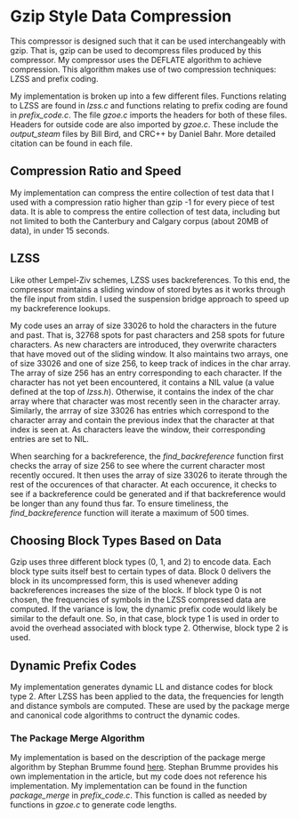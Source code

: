 # Gzip Style Data Compression

This compressor is designed such that it can be used interchangeably with gzip. That is, gzip can be used to decompress files produced by this compressor. My compressor uses the DEFLATE algorithm to achieve compression. This algorithm makes use of two compression techniques: LZSS and prefix coding.

My implementation is broken up into a few different files. Functions relating to LZSS are found in *lzss.c* and functions relating to prefix coding are found in *prefix_code.c*. The file *gzoe.c* imports the headers for both of these files. Headers for outside code are also imported by *gzoe.c*. These include the *output_steam* files by Bill Bird, and CRC++ by Daniel Bahr. More detailed citation can be found in each file.

## Compression Ratio and Speed

My implementation can compress the entire collection of test data that I used with a compression ratio higher than gzip -1 for every piece of test data. It is able to compress the entire collection of test data, including but not limited to both the Canterbury and Calgary corpus (about 20MB of data), in under 15 seconds.

## LZSS

Like other Lempel-Ziv schemes, LZSS uses backreferences. To this end, the compressor maintains a sliding window of stored bytes as it works through the file input from stdin. I used the suspension bridge approach to speed up my backreference lookups.

My code uses an array of size 33026 to hold the characters in the future and past. That is, 32768 spots for past characters and 258 spots for future characters. As new characters are introduced, they overwrite characters that have moved out of the sliding window. It also maintains two arrays, one of size 33026 and one of size 256, to keep track of indices in the char array. The array of size 256 has an entry corresponding to each character. If the character has not yet been encountered, it contains a NIL value (a value defined at the top of *lzss.h*). Otherwise, it contains the index of the char array where that character was most recently seen in the character array. Similarly, the arrray of size 33026 has entries which correspond to the character array and contain the previous index that the character at that index is seen at. As characters leave the window, their corresponding entries are set to NIL.

When searching for a backreference, the *find_backreference* function first checks the array of size 256 to see where the current character most recently occured. It then uses the array of size 33026 to iterate through the rest of the occurences of that character. At each occurence, it checks to see if a backreference could be generated and if that backreference would be longer than any found thus far. To ensure timeliness, the *find_backreference* function will iterate a maximum of 500 times. 

## Choosing Block Types Based on Data

Gzip uses three different block types (0, 1, and 2) to encode data. Each block type suits itself best to certain types of data. Block 0 delivers the block in its uncompressed form, this is used whenever adding backreferences increases the size of the block. If block type 0 is not chosen, the frequencies of symbols in the LZSS compressed data are computed. If the variance is low, the dynamic prefix code would likely be similar to the default one. So, in that case, block type 1 is used in order to avoid the overhead associated with block type 2. Otherwise, block type 2 is used.

## Dynamic Prefix Codes

My implementation generates dynamic LL and distance codes for block type 2. After LZSS has been applied to the data, the frequencies for length and distance symbols are computed. These are used by the package merge and canonical code algorithms to contruct the dynamic codes.

### The Package Merge Algorithm

My implementation is based on the description of the package merge algorithm by Stephan Brumme found [here](https://create.stephan-brumme.com/length-limited-prefix-codes/). Stephan Brumme provides his own implementation in the article, but my code does not reference his implementation. My implementation can be found in the function *package_merge* in *prefix_code.c*. This function is called as needed by functions in *gzoe.c* to generate code lengths.
